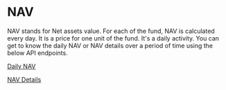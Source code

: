 # NAV

NAV stands for Net assets value. For each of the fund, NAV is calculated every day. It is a price for one unit of the fund. It's a daily activity. You can get to know the daily NAV or NAV details over a period of time using the below API endpoints.

[Daily NAV](daily-nav.md)

[NAV Details](nav-details.md)
